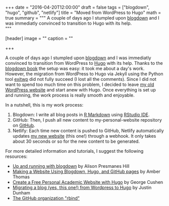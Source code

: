 +++
date = "2016-04-20T12:00:00"
draft = false
tags = ["blogdown", "hugo", "github", "netlify"]
title = "Moved from WordPress to Hugo"
math = true
summary = """
A couple of days ago I stumpled upon [blogdown](https://github.com/rstudio/blogdown) and I was immediatly convinced to transition to Hugo with its help.  
"""

[header]
image = ""
caption = ""

+++

A couple of days ago I stumpled upon [blogdown](https://github.com/rstudio/blogdown) and I was immediatly convinced to transition from WordPress to [Hugo](https://gohugo.io/) with its help. Thanks to the [blogdown book](https://bookdown.org/yihui/blogdown/) the setup was easy: it took me about a day's work. However, the migration from WordPress to Hugo via Jekyll using the Python tool [exitwp](https://github.com/thomasf/exitwp) did not fully succeed (I lost all the comments). Since I did not want to spend too much time on this problem, I decided to leave [my old WordPress website](http://samboh.blogs.dsv.su.se/) and start anew with Hugo. Once everything is set up and running, the work process is really smooth and enjoyable.

In a nutshell, this is my work process: 

1. Blogdown: I write all blog posts in [R Markdown](http://rmarkdown.rstudio.com/) using [RStudio IDE](https://www.rstudio.com/products/RStudio/). 
2. GitHub: Then, I push all new content to my-personal-website repository on [GitHub](https://github.com/samuel-bohman/my-personal-website).
3. Netlify: Each time new content is pushed to GitHub, Netlify automatically updates [my new website](https://samuel.netlify.com/) (this one!) through a webhook. It only takes about 30 seconds or so for the new content to be generated. 

For more detailed information and tutorials, I suggest the following resources:  

- [Up and running with blogdown](https://apreshill.rbind.io/post/up-and-running-with-blogdown/) by Alison Presmanes Hill  
- [Making a Website Using Blogdown, Hugo, and GitHub pages](https://proquestionasker.github.io/blog/Making_Site/) by Amber Thomas  
- [Create a Free Personal Academic Website with Hugo](https://georgecushen.com/create-your-website-with-hugo/) by George Cushen  
- [Migrating a blog (yes, this one!) from Wordpress to Hugo](http://justindunham.net/migrating-from-wordpress-to-hugo/) by Justin Dunham  
- [The GitHub organization "rbind"](https://support.rbind.io/about/) 